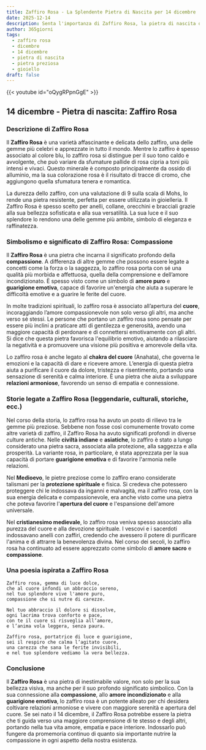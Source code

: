 ```yaml
---
title: Zaffiro Rosa - La Splendente Pietra di Nascita per 14 dicembre
date: 2025-12-14
description: Senta l'importanza di Zaffiro Rosa, la pietra di nascita di 14 dicembre che simboleggia Compassione. Lasci che la sua bellezza e il suo significato illuminino la sua giornata.
author: 365giorni
tags:
  - zaffiro rosa
  - dicembre
  - 14 dicembre
  - pietra di nascita
  - pietra preziosa
  - gioiello
draft: false
---
```


{{< youtube id="oQygRPpnGgE" >}}

## 14 dicembre - Pietra di nascita: Zaffiro Rosa

### Descrizione di Zaffiro Rosa

Il **Zaffiro Rosa** è una varietà affascinante e delicata dello zaffiro, una delle gemme più celebri e apprezzate in tutto il mondo. Mentre lo zaffiro è spesso associato al colore blu, lo zaffiro rosa si distingue per il suo tono caldo e avvolgente, che può variare da sfumature pallide di rosa cipria a toni più intensi e vivaci. Questo minerale è composto principalmente da ossido di alluminio, ma la sua colorazione rosa è il risultato di tracce di cromo, che aggiungono quella sfumatura tenera e romantica.

La durezza dello zaffiro, con una valutazione di 9 sulla scala di Mohs, lo rende una pietra resistente, perfetta per essere utilizzata in gioielleria. Il Zaffiro Rosa è spesso scelto per anelli, collane, orecchini e bracciali grazie alla sua bellezza sofisticata e alla sua versatilità. La sua luce e il suo splendore lo rendono una delle gemme più ambite, simbolo di eleganza e raffinatezza.

### Simbolismo e significato di Zaffiro Rosa: Compassione

Il **Zaffiro Rosa** è una pietra che incarna il significato profondo della **compassione**. A differenza di altre gemme che possono essere legate a concetti come la forza o la saggezza, lo zaffiro rosa porta con sé una qualità più morbida e affettuosa, quella della comprensione e dell’amore incondizionato. È spesso visto come un simbolo di **amore puro** e **guarigione emotiva**, capace di favorire un'energia che aiuta a superare le difficoltà emotive e a guarire le ferite del cuore.

In molte tradizioni spirituali, lo zaffiro rosa è associato all’apertura del **cuore**, incoraggiando l’amore compassionevole non solo verso gli altri, ma anche verso sé stessi. Le persone che portano un zaffiro rosa sono pensate per essere più inclini a praticare atti di gentilezza e generosità, avendo una maggiore capacità di perdonare e di connettersi emotivamente con gli altri. Si dice che questa pietra favorisca l'equilibrio emotivo, aiutando a rilasciare la negatività e a promuovere una visione più positiva e amorevole della vita.

Lo zaffiro rosa è anche legato al **chakra del cuore** (Anahata), che governa le emozioni e la capacità di dare e ricevere amore. L’energia di questa pietra aiuta a purificare il cuore da dolore, tristezza e risentimento, portando una sensazione di serenità e calma interiore. È una pietra che aiuta a sviluppare **relazioni armoniose**, favorendo un senso di empatia e connessione.

### Storie legate a Zaffiro Rosa (leggendarie, culturali, storiche, ecc.)

Nel corso della storia, lo zaffiro rosa ha avuto un posto di rilievo tra le gemme più preziose. Sebbene non fosse così comunemente trovato come altre varietà di zaffiro, il Zaffiro Rosa ha avuto significati profondi in diverse culture antiche. Nelle **civiltà indiane** e **asiatiche**, lo zaffiro è stato a lungo considerato una pietra sacra, associata alla protezione, alla saggezza e alla prosperità. La variante rosa, in particolare, è stata apprezzata per la sua capacità di portare **guarigione emotiva** e di favorire l'armonia nelle relazioni.

Nel **Medioevo**, le pietre preziose come lo zaffiro erano considerate talismani per la **protezione spirituale** e fisica. Si credeva che potessero proteggere chi le indossava da inganni e malvagità, ma il zaffiro rosa, con la sua energia delicata e compassionevole, era anche visto come una pietra che poteva favorire l'**apertura del cuore** e l'espansione dell'amore universale.

Nel **cristianesimo medievale**, lo zaffiro rosa veniva spesso associato alla purezza del cuore e alla devozione spirituale. I vescovi e i sacerdoti indossavano anelli con zaffiri, credendo che avessero il potere di purificare l'anima e di attrarre la benevolenza divina. Nel corso dei secoli, lo zaffiro rosa ha continuato ad essere apprezzato come simbolo di **amore sacro** e **compassione**.

### Una poesia ispirata a Zaffiro Rosa

```
Zaffiro rosa, gemma di luce dolce,
che al cuore infondi un abbraccio sereno,
nel tuo splendore vive l'amore puro,
compassione che si nutre di carezze.

Nel tuo abbraccio il dolore si dissolve,
ogni lacrima trova conforto e pace,
con te il cuore si risveglia all’amore,
e l’anima vola leggera, senza paura.

Zaffiro rosa, portatrice di luce e guarigione,
sei il respiro che calma l’agitato cuore,
una carezza che sana le ferite invisibili,
e nel tuo splendore vediamo la vera bellezza.
```

### Conclusione

Il **Zaffiro Rosa** è una pietra di inestimabile valore, non solo per la sua bellezza visiva, ma anche per il suo profondo significato simbolico. Con la sua connessione alla **compassione**, allo **amore incondizionato** e alla **guarigione emotiva**, lo zaffiro rosa è un potente alleato per chi desidera coltivare relazioni armoniose e vivere con maggiore serenità e apertura del cuore. Se sei nato il 14 dicembre, il Zaffiro Rosa potrebbe essere la pietra che ti guida verso una maggiore comprensione di te stesso e degli altri, portando nella tua vita amore, empatia e pace interiore. Indossarlo può fungere da promemoria continuo di quanto sia importante nutrire la compassione in ogni aspetto della nostra esistenza.